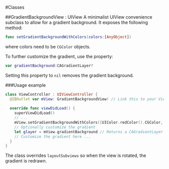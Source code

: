 #Classes

##GradientBackgroundView : UIView
A minimalist UIView convenience subclass to allow for a gradient background. It exposes the following method:
```swift
func setGradientBackgroundWithColors(colors:[AnyObject])
```
where colors need to be <code>CGColor</code> objects. 

To further customize the gradient, use the property:

```swift
var gradientBackground:CAGradientLayer?
```
Setting this property to <code>nil</code> removes the gradient background.

###Usage example
```swift
class ViewController : UIViewController {
  @IBOutlet var mView: GradientBackgroundView! // Link this to your ViewController's view
  
  override func viewDidLoad() { 
    superViewDidLoad()
    // ...
    mView.setGradientBackgroundWithColors([UIColor.redColor().CGColor, UIColor.greenColor().CGColor])
    // Optionally customize the gradient
    let glayer = mView.gradientBackground // Returns a CAGradientLayer
    // Customize the gradient here ...
  }
}
```

The class overrides <code>layoutSubviews</code> so when the view is rotated, the gradient is redrawn.
